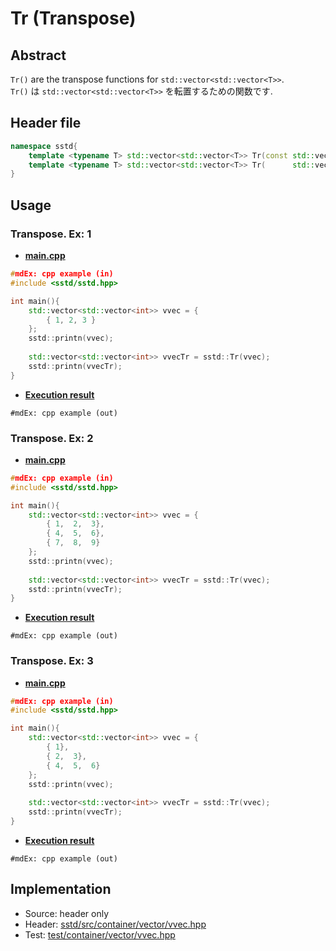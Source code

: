 # Tr (Transpose)
## Abstract
`Tr()` are the transpose functions for `std::vector<std::vector<T>>`.  
`Tr()` は `std::vector<std::vector<T>>` を転置するための関数です.

## Header file
```cpp
namespace sstd{
    template <typename T> std::vector<std::vector<T>> Tr(const std::vector<std::vector<T>>&  rhs);
    template <typename T> std::vector<std::vector<T>> Tr(      std::vector<std::vector<T>>&& rhs);
}
```

## Usage
### Transpose. Ex: 1
- <u>**main.cpp**</u>
```cpp
#mdEx: cpp example (in)
#include <sstd/sstd.hpp>

int main(){
    std::vector<std::vector<int>> vvec = {
        { 1, 2, 3 }
    };
    sstd::printn(vvec);
    
    std::vector<std::vector<int>> vvecTr = sstd::Tr(vvec);
    sstd::printn(vvecTr);
}
```
- <u>**Execution result**</u>
```
#mdEx: cpp example (out)
```

### Transpose. Ex: 2
- <u>**main.cpp**</u>
```cpp
#mdEx: cpp example (in)
#include <sstd/sstd.hpp>

int main(){
    std::vector<std::vector<int>> vvec = {
        { 1,  2,  3}, 
        { 4,  5,  6}, 
        { 7,  8,  9}
    };
    sstd::printn(vvec);
    
    std::vector<std::vector<int>> vvecTr = sstd::Tr(vvec);
    sstd::printn(vvecTr);
}
```
- <u>**Execution result**</u>
```
#mdEx: cpp example (out)
```

### Transpose. Ex: 3
- <u>**main.cpp**</u>
```cpp
#mdEx: cpp example (in)
#include <sstd/sstd.hpp>

int main(){
    std::vector<std::vector<int>> vvec = {
        { 1}, 
        { 2,  3}, 
        { 4,  5,  6}
    };
    sstd::printn(vvec);
    
    std::vector<std::vector<int>> vvecTr = sstd::Tr(vvec);
    sstd::printn(vvecTr);
}
```
- <u>**Execution result**</u>
```
#mdEx: cpp example (out)
```




## Implementation
- Source: header only
- Header: [sstd/src/container/vector/vvec.hpp](https://github.com/admiswalker/SubStandardLibrary-SSTD-/blob/master/sstd/src/container/vector/vvec.hpp)
- Test: [test/container/vector/vvec.hpp](https://github.com/admiswalker/SubStandardLibrary-SSTD-/blob/master/test/container/vector/vvec.hpp)
